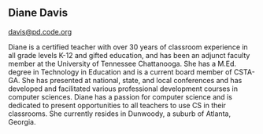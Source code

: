 ## Diane Davis

[davis@pd.code.org](mailto:davis@pd.code.org)

Diane is a certified teacher with over 30 years of classroom experience in all grade levels K-12 and gifted education, and has been an adjunct faculty member at the University of Tennessee Chattanooga.  She has a M.Ed. degree in Technology in Education and is a current board member of CSTA-GA. She has presented at national, state, and local conferences and has developed and facilitated various professional development courses in computer sciences. Diane has a passion for computer science and is dedicated to present opportunities to all teachers to use CS in their classrooms. She currently resides in Dunwoody, a suburb of Atlanta, Georgia. 
